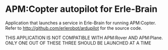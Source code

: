 # APM:Copter autopilot for Erle-Brain

Application that launches a service in Erle-Brain for running APM:Copter. Refer to http://github.com/erlerobot/ardupilot for the source code.

THIS APPLICATION IS NOT COMPATIBLE WITH APM:Rover AND APM:Plane. ONLY ONE OUT OF THESE THREE SHOULD BE LAUNCHED AT A TIME
